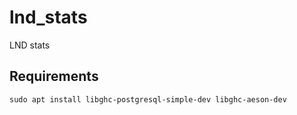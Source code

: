 # lnd_stats
LND stats

## Requirements

```
sudo apt install libghc-postgresql-simple-dev libghc-aeson-dev
```
